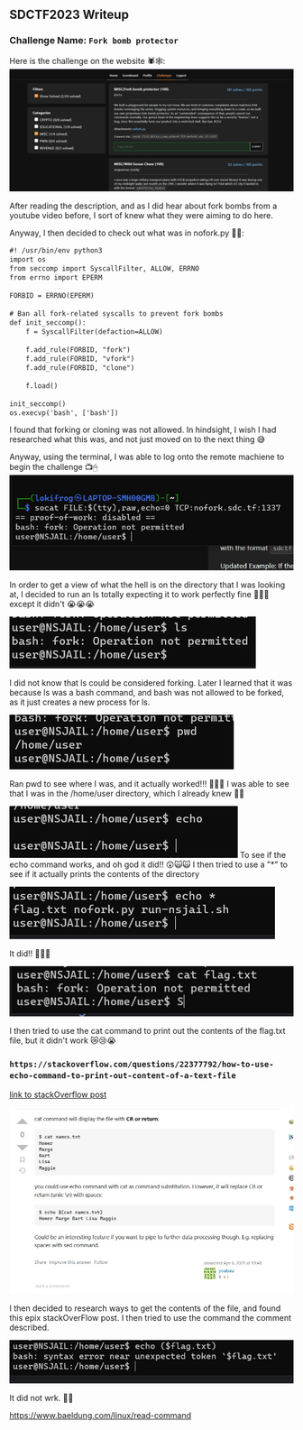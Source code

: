 ## SDCTF2023 Writeup

### Challenge Name: `Fork bomb protector`

Here is the challenge on the website 🕷🕸:
![Image](SDCTF2023/challengeScrn.jpg)

After reading the description, and as I did hear about fork bombs from a youtube video before, I sort of knew what they were aiming to do here.

Anyway, I then decided to check out what was in nofork.py 🙈🍴:
```
#! /usr/bin/env python3
import os
from seccomp import SyscallFilter, ALLOW, ERRNO
from errno import EPERM

FORBID = ERRNO(EPERM)

# Ban all fork-related syscalls to prevent fork bombs
def init_seccomp():
    f = SyscallFilter(defaction=ALLOW)

    f.add_rule(FORBID, "fork")
    f.add_rule(FORBID, "vfork")
    f.add_rule(FORBID, "clone")

    f.load()

init_seccomp()
os.execvp('bash', ['bash'])
```
I found that forking or cloning was not allowed. In hindsight, I wish I had researched what this was, and not just moved on to the next thing 😅

Anyway, using the terminal, I was able to log onto the remote machiene to begin the challenge 📺🖱
![Image](SDCTF2023/logOn.jpg)

In order to get a view of what the hell is on the directory that I was looking at, I decided to run an ls totally expecting it to work perfectly fine 🤡🤡🤡 except it didn't 😭😭😭

![Image](SDCTF2023/noLs.jpg)

I did not know that ls could be considered forking. Later I learned that it was because ls was a bash command, and bash was not allowed to be forked, as it just creates a new process for ls.

![Image](SDCTF2023/pwd.jpg)

Ran pwd to see where I was, and it actually worked!!! 🤩🤩🤩 I was able to see that I was in the /home/user directory, which I already knew 🌵🍂

![Image](SDCTF2023/echo.jpg)
To see if the echo command works, and oh god it did!! 😲🙀🙀 I then tried to use a "*" to see if it actually prints the contents of the directory

![Image](SDCTF2023/echoStar.jpg)

It did!! 🎅🤶👼

![Image](SDCTF2023/noCat.jpg)

I then tried to use the cat command to print out the contents of the flag.txt file, but it didn't work 😿😢😭

### `https://stackoverflow.com/questions/22377792/how-to-use-echo-command-to-print-out-content-of-a-text-file`
[link to stackOverflow post](https://stackoverflow.com/questions/22377792/how-to-use-echo-command-to-print-out-content-of-a-text-file)

![Image](SDCTF2023/stackDollar.jpg)

I then decided to research ways to get the contents of the file, and found this epix stackOverFlow post. I then tried to use the command the comment described.

![Image](SDCTF2023/dollarEchoFlag.jpg)

It did not wrk. 🦙🎠






https://www.baeldung.com/linux/read-command